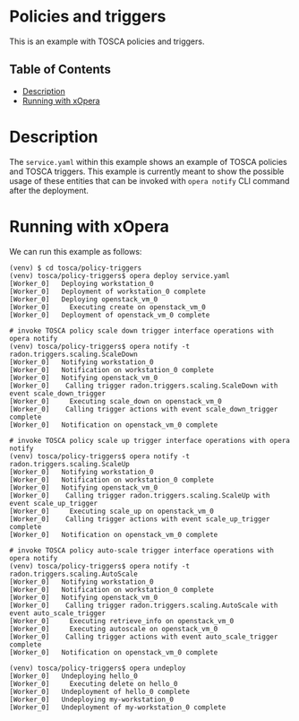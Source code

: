 # Policies and triggers
This is an example with TOSCA policies and triggers. 

## Table of Contents
  - [Description](#description)
  - [Running with xOpera](#running-with-xopera)

# Description
The `service.yaml` within this example shows an example of TOSCA policies and TOSCA triggers. This example is 
currently meant to show the possible usage of these entities that can be invoked with `opera notify` CLI command after
the deployment.

# Running with xOpera
We can run this example as follows:

```console
(venv) $ cd tosca/policy-triggers
(venv) tosca/policy-triggers$ opera deploy service.yaml
[Worker_0]   Deploying workstation_0
[Worker_0]   Deployment of workstation_0 complete
[Worker_0]   Deploying openstack_vm_0
[Worker_0]     Executing create on openstack_vm_0
[Worker_0]   Deployment of openstack_vm_0 complete

# invoke TOSCA policy scale down trigger interface operations with opera notify
(venv) tosca/policy-triggers$ opera notify -t radon.triggers.scaling.ScaleDown
[Worker_0]   Notifying workstation_0
[Worker_0]   Notification on workstation_0 complete
[Worker_0]   Notifying openstack_vm_0
[Worker_0]    Calling trigger radon.triggers.scaling.ScaleDown with event scale_down_trigger
[Worker_0]     Executing scale_down on openstack_vm_0
[Worker_0]    Calling trigger actions with event scale_down_trigger complete
[Worker_0]   Notification on openstack_vm_0 complete

# invoke TOSCA policy scale up trigger interface operations with opera notify
(venv) tosca/policy-triggers$ opera notify -t radon.triggers.scaling.ScaleUp
[Worker_0]   Notifying workstation_0
[Worker_0]   Notification on workstation_0 complete
[Worker_0]   Notifying openstack_vm_0
[Worker_0]    Calling trigger radon.triggers.scaling.ScaleUp with event scale_up_trigger
[Worker_0]     Executing scale_up on openstack_vm_0
[Worker_0]    Calling trigger actions with event scale_up_trigger complete
[Worker_0]   Notification on openstack_vm_0 complete

# invoke TOSCA policy auto-scale trigger interface operations with opera notify
(venv) tosca/policy-triggers$ opera notify -t radon.triggers.scaling.AutoScale
[Worker_0]   Notifying workstation_0
[Worker_0]   Notification on workstation_0 complete
[Worker_0]   Notifying openstack_vm_0
[Worker_0]    Calling trigger radon.triggers.scaling.AutoScale with event auto_scale_trigger
[Worker_0]     Executing retrieve_info on openstack_vm_0
[Worker_0]     Executing autoscale on openstack_vm_0
[Worker_0]    Calling trigger actions with event auto_scale_trigger complete
[Worker_0]   Notification on openstack_vm_0 complete

(venv) tosca/policy-triggers$ opera undeploy
[Worker_0]   Undeploying hello_0
[Worker_0]     Executing delete on hello_0
[Worker_0]   Undeployment of hello_0 complete
[Worker_0]   Undeploying my-workstation_0
[Worker_0]   Undeployment of my-workstation_0 complete
```
